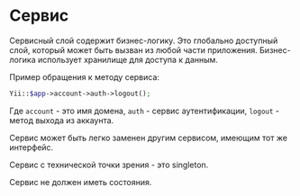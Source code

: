 Сервис
======

Сервисный слой содержит бизнес-логику. 
Это глобально доступный слой, который может быть вызван из любой части приложения.
Бизнес-логика использует хранилище для доступа к данным.

Пример обращения к методу сервиса:

```php
Yii::$app->account->auth->logout();
```

Где 
`account` - это имя домена, 
`auth` - сервис аутентификации, 
`logout` - метод выхода из аккаунта.

Сервис может быть легко заменен другим сервисом, имеющим тот же интерфейс.

Сервис с технической точки зрения - это singleton.

Сервис не должен иметь состояния.